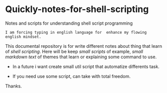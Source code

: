 # Quickly-notes-for-shell-scripting
Notes and scripts for understanding shell script programming

`I am forcing typing in english language for  enhance my flowing english mindset.`

This documental repository is for write different notes about thing that learn of *shell scripting*.
Here will be keep *small scripts* of example, *small markdown text* of themes that learn or explaining some command to use.

- In a future i want create small util script that automatize differents task.

- If you need use some script, can take with total freedom.

Thanks.

